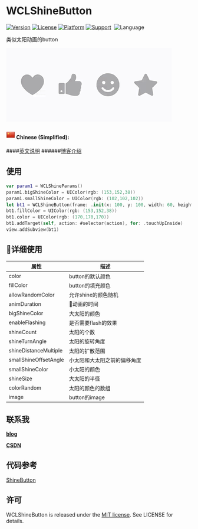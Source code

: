 # WCLShineButton
[![Version](https://img.shields.io/cocoapods/v/WCLShineButton.svg?style=flat)](http://cocoapods.org/pods/WCLShineButton)
[![License](https://img.shields.io/cocoapods/l/WCLShineButton.svg?style=flat)](http://cocoapods.org/pods/WCLShineButton)
[![Platform](https://img.shields.io/cocoapods/p/WCLShineButton.svg?style=flat)](http://cocoapods.org/pods/WCLShineButton)
[![Support](https://img.shields.io/badge/support-iOS%208%2B%20-blue.svg?style=flat)](https://www.apple.com/nl/ios/) 
![Language](https://img.shields.io/badge/Language-%20swift%20%20-blue.svg)

类似太阳动画的button

![](DemoGif.gif)

#### ![cn](https://raw.githubusercontent.com/gosquared/flags/master/flags/flags/shiny/24/China.png) **Chinese (Simplified)**: 
####[英文说明](README.md)
######[博客介绍](http://blog.csdn.net/wang631106979/article/details/55230455)

## 使用

```swift
var param1 = WCLShineParams()
param1.bigShineColor = UIColor(rgb: (153,152,38))
param1.smallShineColor = UIColor(rgb: (102,102,102))
let bt1 = WCLShineButton(frame: .init(x: 100, y: 100, width: 60, height: 60), params: param1)
bt1.fillColor = UIColor(rgb: (153,152,38))
bt1.color = UIColor(rgb: (170,170,170))
bt1.addTarget(self, action: #selector(action), for: .touchUpInside)
view.addSubview(bt1)
```

## **详细使用**

| **属性**                | **描述**         |
| --------------------- | -------------- |
| color                 | button的默认颜色    |
| fillColor             | button的填充颜色    |
| allowRandomColor      | 允许shine的颜色随机   |
| animDuration          | 动画的时间         |
| bigShineColor         | 大太阳的颜色         |
| enableFlashing        | 是否需要flash的效果   |
| shineCount            | 太阳的个数          |
| shineTurnAngle        | 太阳的旋转角度        |
| shineDistanceMultiple | 太阳的扩散范围        |
| smallShineOffsetAngle | 小太阳和大太阳之前的偏移角度 |
| smallShineColor       | 小太阳的颜色         |
| shineSize             | 大太阳的半径         |
| colorRandom           | 太阳的颜色的数组       |
| image                 | button的image   |

## **联系我**

**[blog]( http:blog.imwcl.com)**

**[CSDN](http://blog.csdn.net/wang631106979)**

## 代码参考

[ShineButton](https://github.com/ChadCSong/ShineButton)

## **许可**

WCLShineButton is released under the [MIT license](https://github.com/631106979/WCLShineButton/blob/master/LICENSE). See LICENSE for details.
